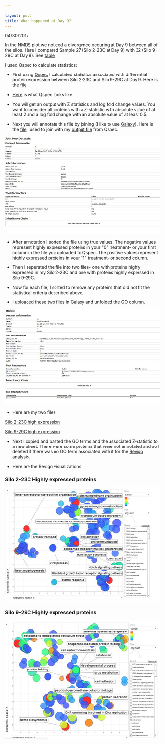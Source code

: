 ```yaml
---

layout: post
title: What happened at Day 9?
---
```


04/30/2017

In the NMDS plot we noticed a divergence occuring at Day 9 between all of the silos. Here I compared Sample 27 (Silo 2-23C at Day 9) with 32 (Silo 9-29C at Day 9). See [table](https://github.com/RobertsLab/project-pacific.oyster-larvae/blob/master/DDA_2016/Qspec27.32DiffProteins_annotated.tabular)

I used Qspec to calculate statistics:

- First using [Qspec](http://www.nesvilab.org/qspec.php/) I calculated statistics associated with differential protein expression between Silo 2-23C and Silo 9-29C at Day 9. Here is the [file](https://github.com/RobertsLab/project-pacific.oyster-larvae/blob/master/DDA_2016/Qspec27.32.txt)

- [Here](https://github.com/RobertsLab/project-pacific.oyster-larvae/blob/master/DDA_2016/qspec.JPG) is what Qspec looks like.

- You will get an output with Z statistics and log fold change values. You want to consider all proteins with a Z-statistic with absolute value of at least 2 and a log fold change with an absolute value of at least 0.5.

- Next you will annotate this file by joining (I like to use [Galaxy](https://usegalaxy.org/)). Here is the [file](https://github.com/RobertsLab/project-pacific.oyster-larvae/blob/master/DDA_2016/query_results.txt) I used to join with my [output file](https://github.com/RobertsLab/project-pacific.oyster-larvae/blob/master/DDA_2016/27.32results.txt) from Qspec. 

![im](https://raw.githubusercontent.com/RobertsLab/project-pacific.oyster-larvae/master/DDA_2016/Galaxyjoin.JPG)

- After annotation I sorted the file using true values. The negative values represent highly expressed proteins in your "0" treatment- or your first column in the file you uploaded to Qspec. The positive values represent highly expressed proteins in your "1" treatment- or second column.

- Then I seperated the file into two files- one with proteins highly expressed in my Silo 2-23C and one with proteins highly expressed in Silo 9-29C.

- Now for each file, I sorted to remove any proteins that did not fit the statistical criteria described above.

- I uploaded these two files in Galaxy and unfolded the GO column. 

![im](https://raw.githubusercontent.com/RobertsLab/project-pacific.oyster-larvae/master/DDA_2016/Galaxyunfold.JPG)

- Here are my two files:

[Silo 2-23C high expression](https://github.com/RobertsLab/project-pacific.oyster-larvae/blob/master/DDA_2016/Silo2-23Chighexp_unfold.tabular)

[Silo 9-29C high expression](https://github.com/RobertsLab/project-pacific.oyster-larvae/blob/master/DDA_2016/SIlo9-29Chighexp_unfold.tabular)

- Next I copied and pasted the GO terms and the associated Z-statistic to a new sheet. There were some proteins that were not annotated and so I deleted if there was no GO term associated with it for the [Revigo](http://revigo.irb.hr/revigo.jsp) analysis.

- Here are the Revigo visualizations

### Silo 2-23C Highly expressed proteins

![im](https://raw.githubusercontent.com/RobertsLab/project-pacific.oyster-larvae/master/DDA_2016/Silo2-23CrevigoHighexp.JPG)


### Silo 9-29C Highly expressed proteins

![im](https://raw.githubusercontent.com/RobertsLab/project-pacific.oyster-larvae/master/DDA_2016/Silo9-29CrevigoHighexp.JPG)
